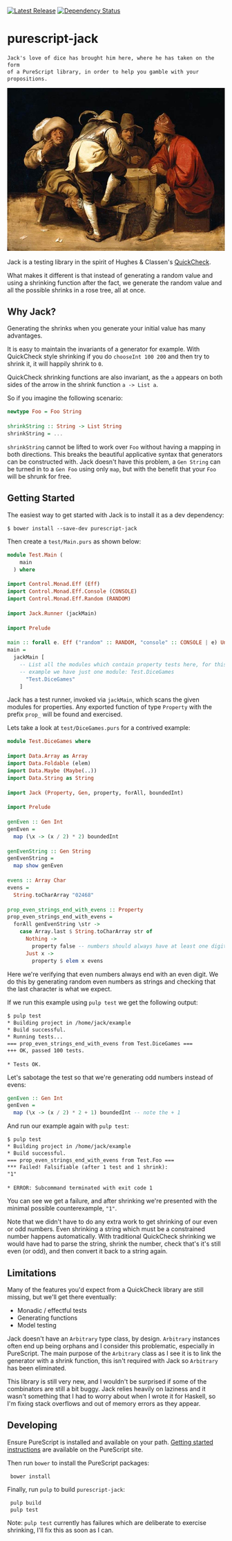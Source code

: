 [![Latest Release](http://img.shields.io/bower/v/purescript-jack.svg)](https://github.com/jystic/purescript-jack/releases)
[![Dependency Status](https://www.versioneye.com/user/projects/57f641d59907da004fa9a7e8/badge.svg?style=flat)](https://www.versioneye.com/user/projects/57f641d59907da004fa9a7e8)

# purescript-jack

```
Jack's love of dice has brought him here, where he has taken on the form
of a PureScript library, in order to help you gamble with your propositions.
```

![](img/dice.jpg)

Jack is a testing library in the spirit of Hughes & Classen's
[QuickCheck](http://www.cs.tufts.edu/~nr/cs257/archive/john-hughes/quick.pdf).

What makes it different is that instead of generating a random value and
using a shrinking function after the fact, we generate the random value
and all the possible shrinks in a rose tree, all at once.

## Why Jack?

Generating the shrinks when you generate your initial value has many
advantages.

It is easy to maintain the invariants of a generator for example. With
QuickCheck style shrinking if you do `chooseInt 100 200` and then try to
shrink it, it will happily shrink to `0`.

QuickCheck shrinking functions are also invariant, as the `a` appears on
both sides of the arrow in the shrink function `a -> List a`.

So if you imagine the following scenario:

```purescript
newtype Foo = Foo String

shrinkString :: String -> List String
shrinkString = ...
```

`shrinkString` cannot be lifted to work over `Foo` without having
a mapping in both directions. This breaks the beautiful applicative
syntax that generators can be constructed with. Jack doesn't have this
problem, a `Gen String` can be turned in to a `Gen Foo` using only
`map`, but with the benefit that your `Foo` will be shrunk for free.

## Getting Started

The easiest way to get started with Jack is to install it as a dev dependency:

```
$ bower install --save-dev purescript-jack
```

Then create a `test/Main.purs` as shown below:

```purescript
module Test.Main (
    main
  ) where

import Control.Monad.Eff (Eff)
import Control.Monad.Eff.Console (CONSOLE)
import Control.Monad.Eff.Random (RANDOM)

import Jack.Runner (jackMain)

import Prelude

main :: forall e. Eff ("random" :: RANDOM, "console" :: CONSOLE | e) Unit
main =
  jackMain [
    -- List all the modules which contain property tests here, for this
    -- example we have just one module: Test.DiceGames
      "Test.DiceGames"
    ]
```

Jack has a test runner, invoked via `jackMain`, which scans the given
modules for properties. Any exported function of type `Property` with
the prefix `prop_` will be found and exercised.

Lets take a look at `test/DiceGames.purs` for a contrived example:

```purescript
module Test.DiceGames where

import Data.Array as Array
import Data.Foldable (elem)
import Data.Maybe (Maybe(..))
import Data.String as String

import Jack (Property, Gen, property, forAll, boundedInt)

import Prelude

genEven :: Gen Int
genEven =
  map (\x -> (x / 2) * 2) boundedInt

genEvenString :: Gen String
genEvenString =
  map show genEven

evens :: Array Char
evens =
  String.toCharArray "02468"

prop_even_strings_end_with_evens :: Property
prop_even_strings_end_with_evens =
  forAll genEvenString \str ->
    case Array.last $ String.toCharArray str of
      Nothing ->
        property false -- numbers should always have at least one digit
      Just x ->
        property $ elem x evens
```

Here we're verifying that even numbers always end with an even digit. We
do this by generating random even numbers as strings and checking that
the last character is what we expect.

If we run this example using `pulp test` we get the following output:

```
$ pulp test
* Building project in /home/jack/example
* Build successful.
* Running tests...
=== prop_even_strings_end_with_evens from Test.DiceGames ===
+++ OK, passed 100 tests.

* Tests OK.
```

Let's sabotage the test so that we're generating odd numbers instead of
evens:

```purescript
genEven :: Gen Int
genEven =
  map (\x -> (x / 2) * 2 + 1) boundedInt -- note the + 1
```

And run our example again with `pulp test`:

```
$ pulp test
* Building project in /home/jack/example
* Build successful.
=== prop_even_strings_end_with_evens from Test.Foo ===
*** Failed! Falsifiable (after 1 test and 1 shrink):
"1"

* ERROR: Subcommand terminated with exit code 1
```

You can see we get a failure, and after shrinking we're presented with
the minimal possible counterexample, `"1"`.

Note that we didn't have to do any extra work to get shrinking of our
even or odd numbers. Even shrinking a string which must be a constrained
number happens automatically. With traditional QuickCheck shrinking we
would have had to parse the string, shrink the number, check that's it's
still even (or odd), and then convert it back to a string again.

## Limitations

Many of the features you'd expect from a QuickCheck library are still
missing, but we'll get there eventually:

- Monadic / effectful tests
- Generating functions
- Model testing

Jack doesn't have an `Arbitrary` type class, by design. `Arbitrary`
instances often end up being orphans and I consider this problematic,
especially in PureScript. The main purpose of the `Arbitrary` class as
I see it is to link the generator with a shrink function, this isn't
required with Jack so `Arbitrary` has been eliminated.

This library is still very new, and I wouldn't be surprised if some of
the combinators are still a bit buggy. Jack relies heavily on laziness
and it wasn't something that I had to worry about when I wrote it for
Haskell, so I'm fixing stack overflows and out of memory errors as they
appear.

## Developing

Ensure PureScript is installed and available on your path. [Getting
started instructions](http://www.purescript.org/learn/getting-started/)
are available on the PureScript site.

Then run `bower` to install the PureScript packages:

     bower install

Finally, run `pulp` to build `purescript-jack`:

     pulp build
     pulp test

Note: `pulp test` currently has failures which are deliberate to
exercise shrinking, I'll fix this as soon as I can.
